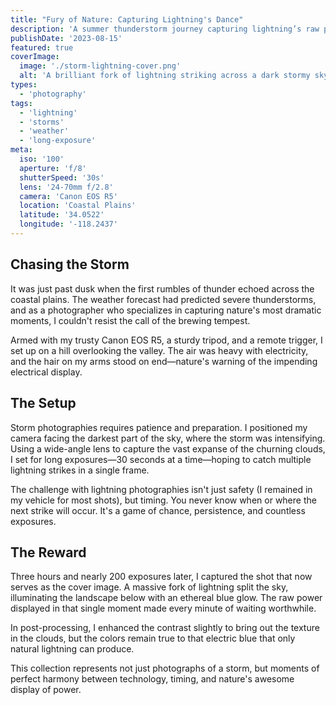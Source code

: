 ```yaml
---
title: "Fury of Nature: Capturing Lightning's Dance"
description: 'A summer thunderstorm journey capturing lightning’s raw power over the coastal plains in breathtaking images.'
publishDate: '2023-08-15'
featured: true
coverImage:
  image: './storm-lightning-cover.png'
  alt: 'A brilliant fork of lightning striking across a dark stormy sky'
types:
  - 'photography'
tags:
  - 'lightning'
  - 'storms'
  - 'weather'
  - 'long-exposure'
meta:
  iso: '100'
  aperture: 'f/8'
  shutterSpeed: '30s'
  lens: '24-70mm f/2.8'
  camera: 'Canon EOS R5'
  location: 'Coastal Plains'
  latitude: '34.0522'
  longitude: '-118.2437'
---
```


## Chasing the Storm

It was just past dusk when the first rumbles of thunder echoed across the coastal plains. The weather forecast had predicted severe thunderstorms, and as a photographer who specializes in capturing nature's most dramatic moments, I couldn't resist the call of the brewing tempest.

Armed with my trusty Canon EOS R5, a sturdy tripod, and a remote trigger, I set up on a hill overlooking the valley. The air was heavy with electricity, and the hair on my arms stood on end—nature's warning of the impending electrical display.

## The Setup

Storm photographies requires patience and preparation. I positioned my camera facing the darkest part of the sky, where the storm was intensifying. Using a wide-angle lens to capture the vast expanse of the churning clouds, I set for long exposures—30 seconds at a time—hoping to catch multiple lightning strikes in a single frame.

The challenge with lightning photographies isn't just safety (I remained in my vehicle for most shots), but timing. You never know when or where the next strike will occur. It's a game of chance, persistence, and countless exposures.

## The Reward

Three hours and nearly 200 exposures later, I captured the shot that now serves as the cover image. A massive fork of lightning split the sky, illuminating the landscape below with an ethereal blue glow. The raw power displayed in that single moment made every minute of waiting worthwhile.

In post-processing, I enhanced the contrast slightly to bring out the texture in the clouds, but the colors remain true to that electric blue that only natural lightning can produce.

This collection represents not just photographs of a storm, but moments of perfect harmony between technology, timing, and nature's awesome display of power.
